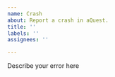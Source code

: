 ```yaml
---
name: Crash
about: Report a crash in aQuest.
title: ''
labels: ''
assignees: ''

---
```


Describe your error here
